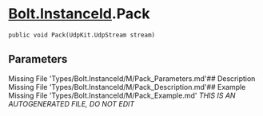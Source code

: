 # [Bolt.InstanceId](Types/Bolt.InstanceId.md).Pack
`public void Pack(UdpKit.UdpStream stream)`
## Parameters
Missing File 'Types/Bolt.InstanceId/M/Pack_Parameters.md'## Description
Missing File 'Types/Bolt.InstanceId/M/Pack_Description.md'## Example
Missing File 'Types/Bolt.InstanceId/M/Pack_Example.md'
*THIS IS AN AUTOGENERATED FILE, DO NOT EDIT*
